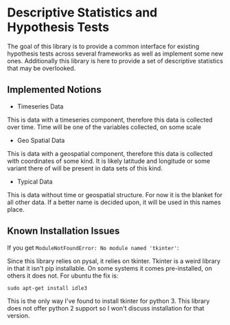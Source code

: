 # Descriptive Statistics and Hypothesis Tests

The goal of this library is to provide a common interface for existing hypothesis tests across several frameworks as well as implement some new ones.  Additionally this library is here to provide a set of descriptive statistics that may be overlooked.

## Implemented Notions

* Timeseries Data

This is data with a timeseries component, therefore this data is collected over time.  Time will be one of the variables collected, on some scale

* Geo Spatial Data

This is data with a geospatial component, therefore this data is collected with coordinates of some kind.  It is likely latitude and longitude or some variant there of will be present in data sets of this kind.

* Typical Data 

This is data without time or geospatial structure.  For now it is the blanket for all other data.  If a better name is decided upon, it will be used in this names place.

## Known Installation Issues

If you get `ModuleNotFoundError: No module named 'tkinter'`:

Since this library relies on pysal, it relies on tkinter.  Tkinter is a weird library in that it isn't pip installable.  On some systems it comes pre-installed, on others it does not.  For ubuntu the fix is:

`sudo apt-get install idle3`

This is the only way I've found to install tkinter for python 3.  This library does not offer python 2 support so I won't discuss installation for that version.

